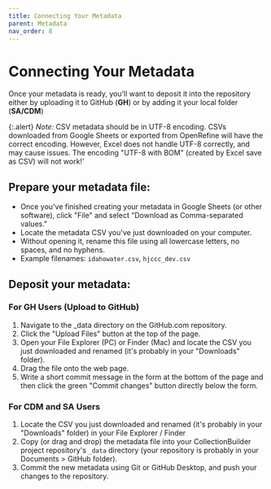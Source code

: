 ```yaml
---
title: Connecting Your Metadata
parent: Metadata
nav_order: 8
---
```


# Connecting Your Metadata

Once your metadata is ready, you'll want to deposit it into the repository either by uploading it to GitHub (**GH**) or by adding it your local folder (**SA/CDM**)

{:.alert}
*Note:* CSV metadata should be in UTF-8 encoding. CSVs downloaded from Google Sheets or exported from OpenRefine will have the correct encoding. However, Excel does not handle UTF-8 correctly, and may cause issues. The encoding "UTF-8 with BOM" (created by Excel save as CSV) will not work!'

## **Prepare your metadata file:**

- Once you've finished creating your metadata in Google Sheets (or other software), click "File" and select "Download as Comma-separated values."
- Locate the metadata CSV you've just downloaded on your computer. 
- Without opening it, rename this file using all lowercase letters, no spaces, and no hyphens.
- Example filenames: `idahowater.csv`, `hjccc_dev.csv`

## **Deposit your metadata:**

### For GH Users (Upload to GitHub)

1. Navigate to the _data directory on the GitHub.com repository. 
2. Click the "Upload Files" button at the top of the page.
3. Open your File Explorer (PC) or Finder (Mac) and locate the CSV you just downloaded and renamed (it's probably in your "Downloads" folder). 
4. Drag the file onto the web page. 
5. Write a short commit message in the form at the bottom of the page and then click the green "Commit changes" button directly below the form.

### For CDM and SA Users

1. Locate the CSV you just downloaded and renamed (it's probably in your "Downloads" folder) in your File Explorer / Finder
2. Copy (or drag and drop) the metadata file into your CollectionBuilder project repository's `_data` directory (your repository is probably in your Documents > GitHub folder). 
3. Commit the new metadata using Git or GitHub Desktop, and push your changes to the repository.
